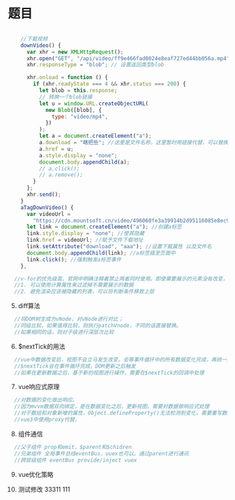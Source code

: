# 题目

<!-- 1. 如何获取安全的undefind
``` javascript
let a; //只声明不赋值的时候，a为undefined
void 0; //无论void之后表达式是什么，都会返回undefined
let fun = function(a){} //函数不给形参赋值
``` -->

<!-- 2. js中!!作用，强制转为Boolean类型
``` javascript
var a = 1;
var m = !!a; //相当于 var m = a || false;
``` -->

<!-- 3. 下载视频 -->
``` javascript

    //下载视频
    downVideo() {
      var xhr = new XMLHttpRequest();
      xhr.open("GET", "/api/video/ff9e466fad0024e8eaf727ed44bb056a.mp4", true);
      xhr.responseType = "blob"; // 设置返回类型blob

      xhr.onload = function () {
        if (xhr.readyState === 4 && xhr.status === 200) {
          let blob = this.response;
          // 转换一个blob链接
          let u = window.URL.createObjectURL(
            new Blob([blob], {
              type: "video/mp4",
            })
          );
          let a = document.createElement("a");
          a.download = "瞎把些"; //这里是文件名称，这里暂时用链接代替，可以替换
          a.href = u;
          a.style.display = "none";
          document.body.appendChild(a);
          // a.click();
          // a.remove();
        }
      };
      xhr.send();
    }
    aTagDownVideo() {
      var videoUrl =
        "https://cdn.mountsoft.cn/video/496060fe3a39914b2d95116085e8ec90";
      let link = document.createElement("a"); //创建a标签
      link.style.display = "none"; //使其隐藏
      link.href = videoUrl; //赋予文件下载地址
      link.setAttribute("download", "aaa"); //设置下载属性 以及文件名
      document.body.appendChild(link); //a标签插至页面中
      link.click(); //强制触发a标签事件
    },
```

<!-- 4. v-if和v-for优先级谁高 -->
``` javascript
  //v-for的优先级高，官网中明确注释着禁止两者同时使用。即使需要展示的元素没有改变，渲染的时候都得遍历整个列表。
  //1. 可以使用计算属性来过滤掉不需要展示的数据
  //2. 避免渲染应该被隐藏的列表，可以将判断条件移致上层
```

5. diff算法
``` javascript
  //将DOM树生成为vNode，对vNode进行对比；
  //同级比较，如果值得比较，则执行patchVnode，不同的话直接替换。
  //如果相同的话，则对子级进行深层次比较
```

6. $nextTick的用法
``` javascript
  //vue中数据改变后，视图不会立马发生改变。会等事件循环中的所有数据变化完成，再统一更新视图。可以合并DOM操作，提高效率。
  //$nextTick会在事件循环完成，DOM更新之后触发
  //如果在更新数据之后，基于新的视图进行操作，需要在$nextTick的回调中处理
```

7. vue响应式原理
``` javascript
  //对数据的变化做出响应。
  //因为mvvm数据双向绑定，是在数据变化之后，更新视图。需要对数据做响应式处理
  //对于数组和对象新增的属性，Object.defineProperty()无法检测到变化，需要重写数组的7个方法，用$set进行新增属性
  //vue3中使用proxy代替，
```

8. 组件通信
``` javascript
  //父子组件 prop和emit，$parent和$chidren
  //兄弟组件 全局事件总线eventBus，vuex也可以。通过parent进行通讯
  //跨层级组件 eventBus provide/inject vuex
```

9. vue优化策略

10. 测试修改 33311 111